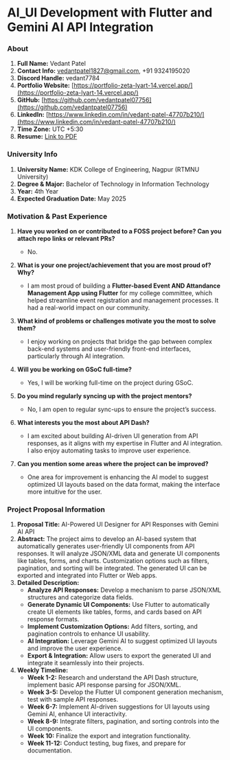 # AI_UI Development with Flutter and Gemini AI API Integration 

### About

1. **Full Name:** Vedant Patel
2. **Contact Info:** vedantpatel1827@gmail.com, +91 9324195020
3. **Discord Handle:** vedant7784
4. **Portfolio Website:** [https://portfolio-zeta-lyart-14.vercel.app/](https://portfolio-zeta-lyart-14.vercel.app/)
6. **GitHub:** [https://github.com/vedantpatel07756](https://github.com/vedantpatel07756)
7. **LinkedIn:** [https://www.linkedin.com/in/vedant-patel-47707b210/](https://www.linkedin.com/in/vedant-patel-47707b210/)
8. **Time Zone:** UTC +5:30
9. **Resume:** [Link to PDF](https://drive.google.com/file/d/1wRAnnRGmYdeHBRc1-5Pdv4BqGpYtehKG/view?usp=drive_link)

### University Info

1. **University Name:** KDK College of Engineering, Nagpur (RTMNU University)
2. **Degree & Major:** Bachelor of Technology in Information Technology
3. **Year:** 4th Year
4. **Expected Graduation Date:** May 2025

### Motivation & Past Experience

1. **Have you worked on or contributed to a FOSS project before? Can you attach repo links or relevant PRs?**  
   - No.

2. **What is your one project/achievement that you are most proud of? Why?**  
   - I am most proud of building a **Flutter-based Event AND Attandance Management App using Flutter** for my college committee, which helped streamline event registration and management processes. It had a real-world impact on our community.

3. **What kind of problems or challenges motivate you the most to solve them?**  
   - I enjoy working on projects that bridge the gap between complex back-end systems and user-friendly front-end interfaces, particularly through AI integration.

4. **Will you be working on GSoC full-time?**  
   - Yes, I will be working full-time on the project during GSoC.

5. **Do you mind regularly syncing up with the project mentors?**  
   - No, I am open to regular sync-ups to ensure the project’s success.

6. **What interests you the most about API Dash?**  
   - I am excited about building AI-driven UI generation from API responses, as it aligns with my expertise in Flutter and AI integration. I also enjoy automating tasks to improve user experience.

7. **Can you mention some areas where the project can be improved?**  
   - One area for improvement is enhancing the AI model to suggest optimized UI layouts based on the data format, making the interface more intuitive for the user.

### Project Proposal Information

1. **Proposal Title:** AI-Powered UI Designer for API Responses with Gemini AI API 
2. **Abstract:** The project aims to develop an AI-based system that automatically generates user-friendly UI components from API responses. It will analyze JSON/XML data and generate UI components like tables, forms, and charts. Customization options such as filters, pagination, and sorting will be integrated. The generated UI can be exported and integrated into Flutter or Web apps.
3. **Detailed Description:**  
   - **Analyze API Responses:** Develop a mechanism to parse JSON/XML structures and categorize data fields.  
   - **Generate Dynamic UI Components:** Use Flutter to automatically create UI elements like tables, forms, and cards based on API response formats.  
   - **Implement Customization Options:** Add filters, sorting, and pagination controls to enhance UI usability.  
   - **AI Integration:** Leverage Gemini AI to suggest optimized UI layouts and improve the user experience.  
   - **Export & Integration:** Allow users to export the generated UI and integrate it seamlessly into their projects.
4. **Weekly Timeline:**  
   - **Week 1-2:** Research and understand the API Dash structure, implement basic API response parsing for JSON/XML.  
   - **Week 3-5:** Develop the Flutter UI component generation mechanism, test with sample API responses.  
   - **Week 6-7:** Implement AI-driven suggestions for UI layouts using Gemini AI, enhance UI interactivity.  
   - **Week 8-9:** Integrate filters, pagination, and sorting controls into the UI components.  
   - **Week 10:** Finalize the export and integration functionality.  
   - **Week 11-12:** Conduct testing, bug fixes, and prepare for documentation.
